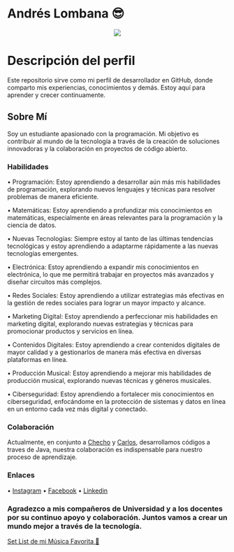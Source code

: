 # **Andrés Lombana** 😎

<p align="center">
    <img src="https://png.pngtree.com/png-vector/20230903/ourmid/pngtree-man-wearing-jacket-hoodie-in-anonymous-hacker-theme-png-image_9949738.png">
</p>

# Descripción del perfil

Este repositorio sirve como mi perfil de desarrollador en GitHub, donde comparto mis experiencias, conocimientos y demás. Estoy aquí para aprender y crecer continuamente.

## Sobre Mí

Soy un estudiante apasionado con la programación. Mi objetivo es contribuir al mundo de la tecnología a través de la creación de soluciones innovadoras y la colaboración en proyectos de código abierto.

### Habilidades

• Programación: Estoy aprendiendo a desarrollar aún más mis habilidades de programación, explorando nuevos lenguajes y técnicas para resolver problemas de manera eficiente.

• Matemáticas: Estoy aprendiendo a profundizar mis conocimientos en matemáticas, especialmente en áreas relevantes para la programación y la ciencia de datos.

• Nuevas Tecnologías: Siempre estoy al tanto de las últimas tendencias tecnológicas y estoy aprendiendo a adaptarme rápidamente a las nuevas tecnologías emergentes.

• Electrónica: Estoy aprendiendo a expandir mis conocimientos en electrónica, lo que me permitirá trabajar en proyectos más avanzados y diseñar circuitos más complejos.

• Redes Sociales: Estoy aprendiendo a utilizar estrategias más efectivas en la gestión de redes sociales para lograr un mayor impacto y alcance.

• Marketing Digital: Estoy aprendiendo a perfeccionar mis habilidades en marketing digital, explorando nuevas estrategias y técnicas para promocionar productos y servicios en línea.

• Contenidos Digitales: Estoy aprendiendo a crear contenidos digitales de mayor calidad y a gestionarlos de manera más efectiva en diversas plataformas en línea.

• Producción Musical: Estoy aprendiendo a mejorar mis habilidades de producción musical, explorando nuevas técnicas y géneros musicales.

• Ciberseguridad: Estoy aprendiendo a fortalecer mis conocimientos en ciberseguridad, enfocándome en la protección de sistemas y datos en línea en un entorno cada vez más digital y conectado.

### Colaboración

Actualmente, en conjunto a [Checho](https://www.instagram.com/cherxxo_7/) y [Carlos](https://www.instagram.com/_carlos_arcos_/), desarrollamos códigos a traves de Java, nuestra colaboración es indispensable para nuestro proceso de aprendizaje.

### Enlaces
• [Instagram](https://www.instagram.com/lxmbana/)
• [Facebook](https://www.facebook.com/lombana511?locale=es_LA)
• [Linkedin](https://www.linkedin.com/in/andres-felipe-lombana-melo-30307b268/)

### Agradezco a mis compañeros de Universidad y a los docentes por su continuo apoyo y colaboración. Juntos vamos a crear un mundo mejor a través de la tecnología.

[Set List de mi Música Favorita 🎵](https://youtube.com/playlist?list=PLTUrBrZqDtkyzYz3RKRcZNeUshhzu77Tj&si=8KYyOBZhVC7clXDq)

